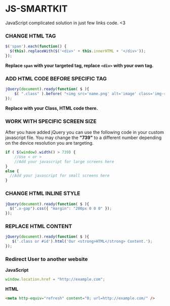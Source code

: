 # JS-SMARTKIT
JavaScript complicated solution in just few links code. &lt;3

### CHANGE HTML TAG
```javascript
$('span').each(function() {
  $(this).replaceWith($('<div>' + this.innerHTML + '</div>'));
});​
```
**Replace `span` with your targeted tag, replace `<div>` with your own tag.**

### ADD HTML CODE BEFORE SPECIFIC TAG
```javascript
jQuery(document).ready(function( $ ){
    $( ".class" ).before( "<img src='name.png' alt='image' class='img-responsive center-block'>" );
});
```
**Replace with your Class, HTML code there.**

### WORK WITH SPECIFIC SCREEN SIZE
After you have added jQuery you can use the following code in your custom javascript file. You may change the __"739"__ to a different number depending on the device resolution you are targeting.
```javascript
if ( $(window).width() > 739) {
    //Use < or > 
    //Add your javascript for large screens here 
} 
else {
  //Add your javascript for small screens here 
}
```

### CHANGE HTML INLINE STYLE
```javascript
jQuery(document).ready(function( $ ){
  $(".x-gap").css({ "margin": "200px 0 0 0" });
});
```

### REPLACE HTML CONTENT
```Javascript
jQuery(document).ready(function( $ ){
   $('.class or #id').html('Our <strong>HTML</strong> Content.');
});
```

### Redirect User to another website 
<strong>JavaScript</strong>
```js
window.location.href = "http://example.com";
```
<strong>HTML</strong>
```html
<meta http-equiv="refresh" content="0; url=http://example.com/" />
```
